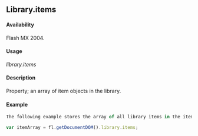 ## Library.items

#### Availability

Flash MX 2004.

#### Usage

*library.items*

#### Description

Property; an array of item objects in the library.

#### Example

```javascript
The following example stores the array of all library items in the itemArray variable:

var itemArray = fl.getDocumentDOM().library.items;

```